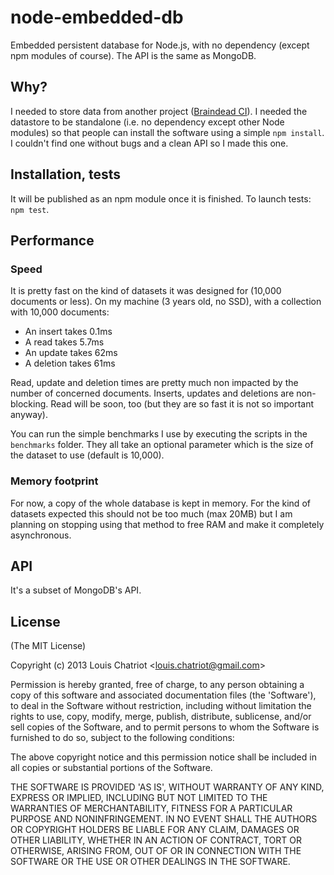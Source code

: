# node-embedded-db

Embedded persistent database for Node.js, with no dependency (except npm modules of course). The API is the same as MongoDB.

## Why?
I needed to store data from another project ([Braindead CI](https://github.com/louischatriot/braindead-ci)). I needed the datastore to be standalone (i.e. no dependency except other Node modules) so that people can install the software using a simple `npm install`. I couldn't find one without bugs and a clean API so I made this one.

## Installation, tests
It will be published as an npm module once it is finished. To launch tests: `npm test`.

## Performance
### Speed
It is pretty fast on the kind of datasets it was designed for (10,000 documents or less). On my machine (3 years old, no SSD), with a collection with 10,000 documents:  
* An insert takes 0.1ms
* A read takes 5.7ms
* An update takes 62ms
* A deletion takes 61ms  

Read, update and deletion times are pretty much non impacted by the number of concerned documents. Inserts, updates and deletions are non-blocking. Read will be soon, too (but they are so fast it is not so important anyway).

You can run the simple benchmarks I use by executing the scripts in the `benchmarks` folder. They all take an optional parameter which is the size of the dataset to use (default is 10,000).

### Memory footprint
For now, a copy of the whole database is kept in memory. For the kind of datasets expected this should not be too much (max 20MB) but I am planning on stopping using that method to free RAM and make it completely asynchronous.

## API
It's a subset of MongoDB's API.


## License 

(The MIT License)

Copyright (c) 2013 Louis Chatriot &lt;louis.chatriot@gmail.com&gt;

Permission is hereby granted, free of charge, to any person obtaining
a copy of this software and associated documentation files (the
'Software'), to deal in the Software without restriction, including
without limitation the rights to use, copy, modify, merge, publish,
distribute, sublicense, and/or sell copies of the Software, and to
permit persons to whom the Software is furnished to do so, subject to
the following conditions:

The above copyright notice and this permission notice shall be
included in all copies or substantial portions of the Software.

THE SOFTWARE IS PROVIDED 'AS IS', WITHOUT WARRANTY OF ANY KIND,
EXPRESS OR IMPLIED, INCLUDING BUT NOT LIMITED TO THE WARRANTIES OF
MERCHANTABILITY, FITNESS FOR A PARTICULAR PURPOSE AND NONINFRINGEMENT.
IN NO EVENT SHALL THE AUTHORS OR COPYRIGHT HOLDERS BE LIABLE FOR ANY
CLAIM, DAMAGES OR OTHER LIABILITY, WHETHER IN AN ACTION OF CONTRACT,
TORT OR OTHERWISE, ARISING FROM, OUT OF OR IN CONNECTION WITH THE
SOFTWARE OR THE USE OR OTHER DEALINGS IN THE SOFTWARE.
